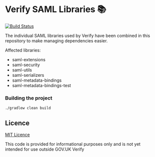 Verify SAML Libraries 📚
========================

[![Build Status](https://deployer.tools.signin.service.gov.uk/api/v1/pipelines/continuously-deploy/jobs/build-verify-saml-libs/badge)](https://deployer.tools.signin.service.gov.uk/teams/main/pipelines/continuously-deploy/jobs/build-verify-saml-libs)

The individual SAML libraries used by Verify have been combined in this repository to make managing dependencies easier.

Affected libraries:

* saml-extensions
* saml-security
* saml-utils
* saml-serializers
* saml-metadata-bindings
* saml-metadata-bindings-test

### Building the project

`./gradlew clean build`

## Licence

[MIT Licence](LICENCE)

This code is provided for informational purposes only and is not yet intended for use outside GOV.UK Verify
